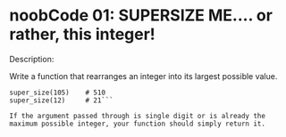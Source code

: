# noobCode 01: SUPERSIZE ME.... or rather, this integer! 
Description:

Write a function that rearranges an integer into its largest possible value.

```super_size(123456) # 654321
super_size(105)    # 510
super_size(12)     # 21```

If the argument passed through is single digit or is already the maximum possible integer, your function should simply return it.

